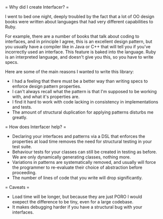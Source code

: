 = Why did I create Interfacer? =

I went to bed one night, deeply troubled by the fact that a lot of OO
design books were written about languages that had very different
capabilities to Ruby.

For example, there are a number of books that talk about coding to
interfaces, and in principle I agree, this is an excellent design
pattern, but you usually have a compiler like in Java or C++ that will
tell you if you've incorrectly used an interface. This feature is baked
into the language. Ruby is an interpreted language, and doesn't give you
this, so you have to write specs.

Here are some of the main reasons I wanted to write this library:

- I had a feeling that there must be a better way than writing specs to
  enforce design pattern properties.
- I can't always recall what the pattern is that I'm supposed to be
  working with, and what it's properties are.
- I find it hard to work with code lacking in consistency in implementations and tests.
- The amount of structural duplication for applying patterns disturbs me
  greatly.





= How does Interfacer help? =

- Declaring your interfaces and patterns via a DSL that enforces the
  properties at load time removes the need for structural testing in
  your test suite.
- Behaviour tests for your classes can still be created in testing as
  before. We are only dynamically generating classes, nothing more.
- Variations in patterns are systematically removed, and usually will
  force the programmer to re-evaluate their choice of abstraction before
  proceeding.
- The number of lines of code that you write will drop significantly.





= Caveats =

- Load time will be longer, but because they are just PORO I would
  exepect the difference to be tiny, even for a large codebase.
- It makes debugging harder if you have a structural bug with your
  interfaces.
